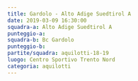 ```yaml
---
title: Gardolo - Alto Adige Suedtirol A
date: 2019-03-09 16:30:00
squadra-a: Alto Adige Suedtirol A
punteggio-a: 
squadra-b: Bc Gardolo
punteggio-b: 
partite/squadra: aquilotti-18-19
luogo: Centro Sportivo Trento Nord
categoria: aquilotti
---
```

